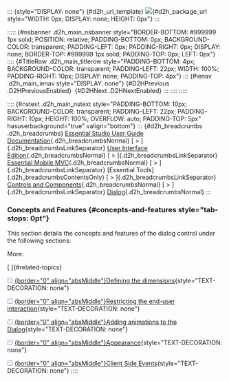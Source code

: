 ::: {style="DISPLAY: none"}
[](ms-xhelp:///?Id=d2h_url_template){#d2h_url_template} ![](!package_url!){#d2h_package_url style="WIDTH: 0px; DISPLAY: none; HEIGHT: 0px"}
:::

::::: {#nsbanner .d2h_main_nsbanner style="BORDER-BOTTOM: #999999 1px solid; POSITION: relative; PADDING-BOTTOM: 0px; BACKGROUND-COLOR: transparent; PADDING-LEFT: 0px; PADDING-RIGHT: 0px; DISPLAY: none; BORDER-TOP: #999999 1px solid; PADDING-TOP: 0px; LEFT: 0px"}
:::: {#TitleRow .d2h_main_titlerow style="PADDING-BOTTOM: 4px; BACKGROUND-COLOR: transparent; PADDING-LEFT: 22px; WIDTH: 100%; PADDING-RIGHT: 10px; DISPLAY: none; PADDING-TOP: 4px"}
::: {#ienav .d2h_main_ienav style="DISPLAY: none"}
[](ms-xhelp:///?Id=284abb86-7d2f-401f-bc40-1e86cc1b13ed){#D2HPrevious .D2HPreviousEnabled}  [](ms-xhelp:///?Id=7aef4a47-7911-41b1-b8e2-d0ad84ea879b){#D2HNext .D2HNextEnabled}
:::
::::
:::::

:::: {#nstext .d2h_main_nstext style="PADDING-BOTTOM: 10px; BACKGROUND-COLOR: transparent; PADDING-LEFT: 22px; PADDING-RIGHT: 10px; HEIGHT: 100%; OVERFLOW: auto; PADDING-TOP: 5px" hasuserbackground="true" valign="bottom"}
::: {#d2h_breadcrumbs .d2h_breadcrumbs}
[Essential Studio User Guide Documentation](ms-xhelp:///?Id=12457748-09e3-4d74-a240-8e049cedf030){.d2h_breadcrumbsNormal} [ \> ]{.d2h_breadcrumbsLinkSeparator} [User Interface Edition](ms-xhelp:///?Id=c29296b7-531c-413b-a0ec-488ca1f7f669){.d2h_breadcrumbsNormal} [ \> ]{.d2h_breadcrumbsLinkSeparator} [Essential Mobile MVC](ms-xhelp:///?Id=74df42e3-5434-4590-9be6-3ae2f911cbbc){.d2h_breadcrumbsNormal} [ \> ]{.d2h_breadcrumbsLinkSeparator} [Essential Tools]{.d2h_breadcrumbsContentsOnly} [ \> ]{.d2h_breadcrumbsLinkSeparator} [Controls and Components](ms-xhelp:///?Id=143afae1-3f83-4d32-9bfa-92ed7022a696){.d2h_breadcrumbsNormal} [ \> ]{.d2h_breadcrumbsLinkSeparator} [Dialog](ms-xhelp:///?Id=90d3481b-3786-41e1-bec0-03e5f0fbd388){.d2h_breadcrumbsNormal}
:::

### Concepts and Features {#concepts-and-features style="tab-stops: 0pt"}

This section details the concepts and features of the dialog control under the following sections:

More:

[ ]{#related-topics}

[![](button.gif){border="0" align="absMiddle"}Defining the dimensions](ms-xhelp:///?Id=381b167b-083c-4511-840f-d71cc2c18021){style="TEXT-DECORATION: none"}

[![](button.gif){border="0" align="absMiddle"}Restricting the end-user interaction](ms-xhelp:///?Id=4c4f5390-9928-47fe-ab8d-c1a69f1b7faa){style="TEXT-DECORATION: none"}

[![](button.gif){border="0" align="absMiddle"}Adding animations to the Dialog](ms-xhelp:///?Id=6f7811d5-a2f3-481f-b980-863ef553f8b3){style="TEXT-DECORATION: none"}

[![](button.gif){border="0" align="absMiddle"}Appearance](ms-xhelp:///?Id=50a70b0f-bfc9-4547-9b7b-f5b14d0bb25d){style="TEXT-DECORATION: none"}

[![](button.gif){border="0" align="absMiddle"}Client Side Events](ms-xhelp:///?Id=75956c70-2e91-4cbf-ad39-f0d601d6f3db){style="TEXT-DECORATION: none"}
::::
